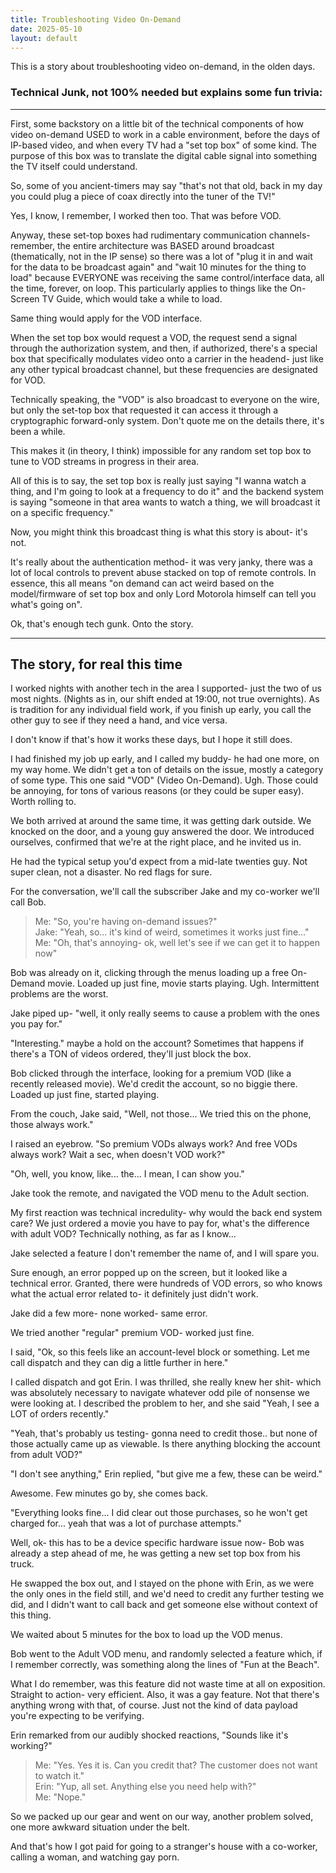 ```yaml
---
title: Troubleshooting Video On-Demand
date: 2025-05-10
layout: default
---
```


This is a story about troubleshooting video on-demand, in the olden days.


### Technical Junk, not 100% needed but explains some fun trivia:

---

First, some backstory on a little bit of the technical components of how
video on-demand USED to work in a cable environment, before the days of IP-based
video, and when every TV had a "set top box" of some kind. The purpose of this 
box was to translate the digital cable signal into something the TV itself
could understand.

So, some of you ancient-timers may say "that's not that old, back in my day
you could plug a piece of coax directly into the tuner of the TV!"

Yes, I know, I remember, I worked then too. That was before VOD.

Anyway, these set-top boxes had rudimentary communication channels- remember,
the entire architecture was BASED around broadcast (thematically, not in the IP sense)
so there was a lot of "plug it in and wait for the data to be broadcast again"
and "wait 10 minutes for the thing to load" because EVERYONE was receiving the same
control/interface data, all the time, forever, on loop. This particularly
applies to things like the On-Screen TV Guide, which would take a while to load.

Same thing would apply for the VOD interface.

When the set top box would request a VOD, the request send a signal through the
authorization system, and then, if authorized, there's a special box that
specifically modulates video onto a carrier in the headend- just like any other
typical broadcast channel, but these frequencies are designated for VOD.

Technically speaking, the "VOD" is also broadcast to everyone on the wire, but only the set-top box that requested it can access it through a cryptographic forward-only system. Don't quote me on the details there, it's been a while.

This makes it (in theory, I think) impossible for any random set top box to tune
to VOD streams in progress in their area.

All of this is to say, the set top box is really just saying "I wanna watch a thing,
and I'm going to look at a frequency to do it" and the backend system is saying 
"someone in that area wants to watch a thing, we will broadcast it on a specific
frequency."

Now, you might think this broadcast thing is what this story is about- it's not.

It's really about the authentication method- it was very janky, there was a lot
of local controls to prevent abuse stacked on top of remote controls. In essence,
this all means "on demand can act weird based on the model/firmware of set top box
and only Lord Motorola himself can tell you what's going on".

Ok, that's enough tech gunk. Onto the story.

---

## The story, for real this time

I worked nights with another tech in the area I supported- just the two of us
most nights. (Nights as in, our shift ended at 19:00, not true overnights).
As is tradition for any individual field work, if you finish up
early, you call the other guy to see if they need a hand, and vice versa.

I don't know if that's how it works these days, but I hope it still does.

I had finished my job up early, and I called my buddy- he had one more,
on my way home. We didn't get a ton of details on the issue, mostly a category
of some type. This one said "VOD" (Video On-Demand). Ugh. Those could be annoying,
for tons of various reasons (or they could be super easy). Worth rolling to.

We both arrived at around the same time, it was getting dark outside. We knocked
on the door, and a young guy answered the door. We introduced ourselves,
confirmed that we're at the right place, and he invited us in.

He had the typical setup you'd expect from a mid-late twenties guy. Not super
clean, not a disaster. No red flags for sure.

For the conversation, we'll call the subscriber Jake and my co-worker we'll call
Bob.

> Me: "So, you're having on-demand issues?"  
> Jake: "Yeah, so... it's kind of weird, sometimes it works just fine..."  
> Me: "Oh, that's annoying- ok, well let's see if we can get it to happen now"  

Bob was already on it, clicking through the menus loading up a free On-Demand movie.
Loaded up just fine, movie starts playing. Ugh. Intermittent problems are the worst.

Jake piped up- "well, it only really seems to cause a problem with the ones 
you pay for."

"Interesting." maybe a hold on the account? Sometimes that happens if there's a
TON of videos ordered, they'll just block the box.

Bob clicked through the interface, looking for a premium VOD (like a recently released movie).
We'd credit the account, so no biggie there. Loaded up just fine, started playing.

From the couch, Jake said, "Well, not those... We tried this on the phone,
those always work."

I raised an eyebrow. "So premium VODs always work? And free VODs always work?
Wait a sec, when doesn't VOD work?"

"Oh, well, you know, like... the... I mean, I can show you."

Jake took the remote, and navigated the VOD menu to the Adult section.

My first reaction was technical incredulity- why would the back end system
care? We just ordered a movie you have to pay for, what's the difference with
adult VOD? Technically nothing, as far as I know...

Jake selected a feature I don't remember the name of, and I will spare you.

Sure enough, an error popped up on the screen, but it looked like a technical
error. Granted, there were hundreds of VOD errors, so who knows what the actual
error related to- it definitely just didn't work.

Jake did a few more- none worked- same error.

We tried another "regular" premium VOD- worked just fine.

I said, "Ok, so this feels like an account-level block or something. Let me
call dispatch and they can dig a little further in here."

I called dispatch and got Erin. I was thrilled, she really knew her shit-
which was absolutely necessary to navigate whatever odd pile of nonsense we
were looking at. I described the problem to her, and she said "Yeah, I see
a LOT of orders recently."

"Yeah, that's probably us testing- gonna need to credit those.. but none of those
actually came up as viewable. Is there anything blocking the account from adult
VOD?"

"I don't see anything," Erin replied, "but give me a few, these can be weird."

Awesome. Few minutes go by, she comes back.

"Everything looks fine... I did clear out those purchases, so he won't get
charged for... yeah that was a lot of purchase attempts."

Well, ok- this has to be a device specific hardware issue now- Bob was already
a step ahead of me, he was getting a new set top box from his truck.

He swapped the box out, and I stayed on the phone with Erin, as we were the only
ones in the field still, and we'd need to credit any further testing we did, and
I didn't want to call back and get someone else without context of this thing.

We waited about 5 minutes for the box to load up the VOD menus.

Bob went to the Adult VOD menu, and randomly selected a feature which, 
if I remember correctly, was something along the lines of "Fun at the Beach".

What I do remember, was this feature did not waste time at all on exposition.
Straight to action- very efficient. Also, it was a gay feature. Not that there's
anything wrong with that, of course. Just not the kind of data payload you're
expecting to be verifying.

Erin remarked from our audibly shocked reactions, "Sounds like it's working?"

> Me: "Yes. Yes it is. Can you credit that? The customer does not want to watch it."  
> Erin: "Yup, all set. Anything else you need help with?"  
> Me: "Nope."  

So we packed up our gear and went on our way, another problem solved, one more
awkward situation under the belt.

<div class="field-box">
And that's how I got paid for going to a stranger's house with a co-worker,
calling a woman, and watching gay porn.
</div>
